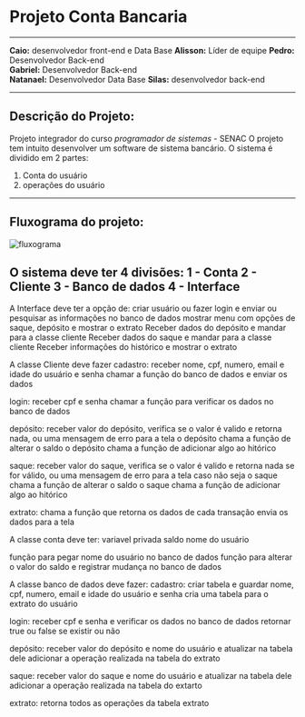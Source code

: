 # Projeto Conta Bancaria
---

**Caio:** desenvolvedor front-end e Data Base 
**Alisson:** Líder de equipe 
**Pedro:** Desenvolvedor Back-end  
**Gabriel:** Desenvolvedor Back-end  
**Natanael:** Desenvolvedor Data Base 
**Silas:** desenvolvedor back-end

---

## Descrição do Projeto:  
Projeto integrador do curso *programador de sistemas* - SENAC
O projeto tem intuito desenvolver um software de sistema bancário.
O sistema é dividido em 2 partes:
1. Conta do usuário
2. operações do usuário

---


## Fluxograma do projeto:
![fluxograma](https://github.com/osmozeInc/projeto-conta-bancaria/assets/120123623/07aa3120-c0c0-4a9e-a287-0f39e69a8619)

O sistema deve ter 4 divisões:
1 - Conta
2 - Cliente
3 - Banco de dados
4 - Interface
---

A Interface deve ter a opção de:
criar usuário ou fazer login e enviar ou pesquisar as informações no banco de dados
mostrar menu com opções de saque, depósito e mostrar o extrato
Receber dados do depósito e mandar para a classe cliente
Receber dados do saque e mandar para a classe cliente
Receber informações do histórico e mostrar o extrato


A classe Cliente deve fazer
cadastro:
receber nome, cpf, numero, email e idade do usuário e senha
chamar a função do banco de dados e enviar os dados


login:
receber cpf e senha
chamar a função para verificar os dados no banco de dados


depósito:
receber valor do depósito,
verifica se o valor é valido e retorna nada, ou uma mensagem de erro para a tela
o depósito chama a função de alterar o saldo
o depósito chama a função de adicionar algo ao hitórico


saque:
receber valor do saque,
verifica se o valor é valido e retorna nada se for válido, ou uma mensagem de erro para a tela caso não seja
o saque chama a função de alterar o saldo
o saque chama a função de adicionar algo ao hitórico


extrato:
chama a função que retorna os dados de cada transação
envia os dados para a tela



A classe conta deve ter:
variavel privada saldo
nome do usuário


função para pegar nome do usuário no banco de dados
funçâo para alterar o valor do saldo e registrar mudança no banco de dados



A classe banco de dados deve fazer:
cadastro:
criar tabela e guardar nome, cpf, numero, email e idade do usuário e senha
cria uma tabela para o extrato do usuário


login:
receber cpf e senha e verificar os dados no banco de dados
retornar true ou false se existir ou não


depósito:
receber valor do depósito e nome do usuário e atualizar na tabela dele
adicionar a operação realizada na tabela do extrato


saque:
receber valor do saque e nome do usuário e atualizar na tabela dele
adicionar a operação realizada na tabela do extarto


extrato:
retorna todos as operações da tabela extrato
